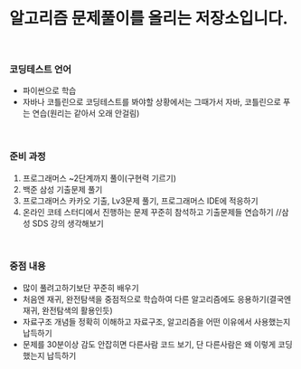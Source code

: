 # 알고리즘 문제풀이를 올리는 저장소입니다.
<br>

### 코딩테스트 언어
 - 파이썬으로 학습
 - 자바나 코틀린으로 코딩테스트를 봐야할 상황에서는 그때가서 자바, 코틀린으로 푸는 연습(원리는 같아서 오래 안걸림)
 
<br>

### 준비 과정
1. 프로그래머스 ~2단계까지 풀이(구현력 기르기)
2. 백준 삼성 기출문제 풀기
3. 프로그래머스 카카오 기출, Lv3문제 풀기, 프로그래머스 IDE에 적응하기
4. 온라인 코테 스터디에서 진행하는 문제 꾸준히 참석하고 기출문제들 연습하기
//삼성 SDS 강의 생각해보기

<br>

### 중점 내용
- 많이 풀려고하기보단 꾸준히 배우기
- 처음엔 재귀, 완전탐색을 중점적으로 학습하여 다른 알고리즘에도 응용하기(결국엔 재귀, 완전탐색의 활용인듯)
- 자료구조 개념들 정확히 이해하고 자료구조, 알고리즘을 어떤 이유에서 사용했는지 납득하기
- 문제를 30분이상 감도 안잡히면 다른사람 코드 보기, 단 다른사람은 왜 이렇게 코딩했는지 납득하기


<br>
<br>
    
    
    



